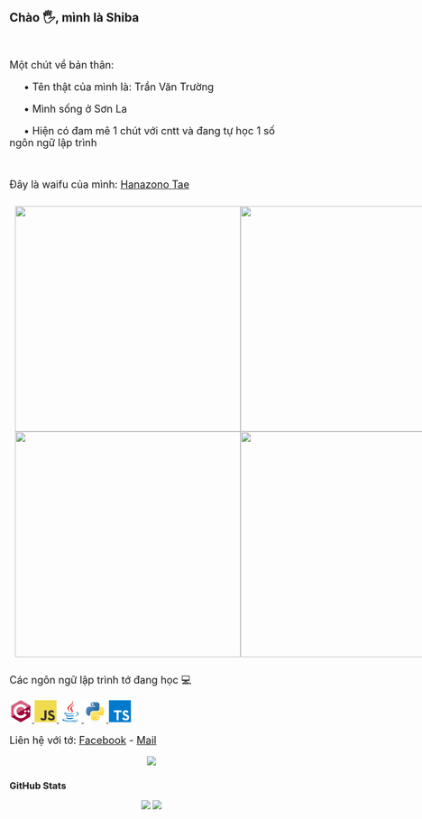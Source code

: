 ## Chào 🖐, mình là Shiba
</br>
<p style="font-size: 18px">Một chút về bản thân: <p>
<p style="font-size: 18px">&nbsp;&nbsp;&nbsp;&nbsp; • Tên thật của mình là: Trần Văn Trường</p>
<p style="font-size: 18px">&nbsp;&nbsp;&nbsp;&nbsp; • Mình sống ở Sơn La</p>
<p style="font-size: 18px">&nbsp;&nbsp;&nbsp;&nbsp; • Hiện có đam mê 1 chút với cntt và đang tự học 1 số ngôn ngữ lập trình</p></br>

<p style="font-size: 18px">Đây là waifu của mình: <a href="https://bandori.fandom.com/wiki/Hanazono_Tae#Background" target="_blank">Hanazono Tae</a></p>

<div style="display: grid; grid-template-columns: auto auto; padding: 10px;">
<img src="https://i.ibb.co/X4y5dwP/hanazono-tae-bang-dream.gif" style="width: 400px; height: 400px">
<img src="https://i.ibb.co/QYLSJZJ/bandori-bang-dream.gif" style="width: 400px; height: 400px">
<img src="https://i.ibb.co/QmsK0hw/bang-dream-bandori.gif" style="width: 400px; height: 400px">
<img src="https://i.ibb.co/JjvS2zs/tae-hanazono-otae.gif" style="width: 400px; height: 400px">
</div>
 
 
<p style="font-size: 18px">Các ngôn ngữ lập trình tớ đang học 💻</p>
<p align="left">
    <a href="https://www.mingw-w64.org" target="_blank">
        <img src="https://raw.githubusercontent.com/devicons/devicon/master/icons/cplusplus/cplusplus-original.svg" alt="cplusplus" width="40" height="40"/>
    </a>
    <a href="https://nodejs.org/en/" target="_blank">
        <img src="https://raw.githubusercontent.com/devicons/devicon/master/icons/javascript/javascript-original.svg" alt="javascript" width="40" height="40"/>
    </a>
    <a href="https://www.java.com/en/" target="_blank">
        <img src="https://raw.githubusercontent.com/devicons/devicon/master/icons/java/java-original.svg" alt="java" width="40" height="40"/>
    </a>
    <a href="https://www.python.org" target="_blank" rel="noreferrer">
        <img src="https://raw.githubusercontent.com/devicons/devicon/master/icons/python/python-original.svg" alt="python" width="40" height="40"/>
    </a>
    <a href="https://www.typescriptlang.org/" target="_blank" rel="noreferrer">
        <img src="https://raw.githubusercontent.com/devicons/devicon/master/icons/typescript/typescript-original.svg" alt="typescript" width="40" height="40"/>
    </a>
</p>

<p style="font-size: 18px">Liên hệ với tớ: <a href="https://www.facebook.com/profile.php?id=100042009152032">Facebook</a> - <a href="mailto:truong9c2208@gmail.com">Mail</a></p>

<p align="center">
    <a href="https://github.com/SubhamRaoniar28/github-readme-streak-stats">
        <img src="https://github-readme-streak-stats.herokuapp.com/?user=truong9c2208&theme=black-ice&hide_border=true&stroke=0000&background=060A0CD0"/>
    </a>
</p>

### GitHub Stats

<p align="center">
    <img src="https://github-readme-stats.vercel.app/api/top-langs/?username=truong9c2208&langs_count=8&count_private=true&layout=compact&theme=react&hide_border=true&bg_color=0D1117">
    <img src="https://github-readme-stats.vercel.app/api?username=truong9c2208&show_icons=true&count_private=true&theme=react&hide_border=true&bg_color=0D1117">
</p>
